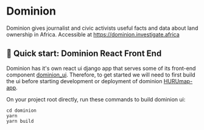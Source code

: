 # Dominion

Dominion gives journalist and civic activists useful facts and data about land ownership in Africa. Accessible at https://dominion.investigate.africa

## 🚀 Quick start: Dominion React Front End

Dominion has it's own react ui django app that serves some of its front-end component  [dominion_ui](https://github.com/CodeForAfrica/HURUmap-apps/tree/feature/set-up-dominion/dominion/dominion_ui). Therefore, to get started we will need to first build the ui before starting development or deployment of dominion  [HURUmap-app](https://github.com/CodeForAfrica/HURUmap-apps/blob/master/README.md).

On your project root directly, run these commands to build dominion ui:

```
cd dominion
yarn
yarn build
```
